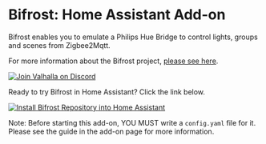 Bifrost: Home Assistant Add-on
==============================

Bifrost enables you to emulate a Philips Hue Bridge to control lights, groups and scenes from Zigbee2Mqtt.

For more information about the Bifrost project, [please see here](https://github.com/chrivers/bifrost/).

[![Join Valhalla on Discord](https://discordapp.com/api/guilds/1276604041727578144/widget.png?style=banner2)](https://discord.gg/YvBKjHBJpA)

Ready to try Bifrost in Home Assistant? Click the link below.

[![Install Bifrost Repository into Home Assistant](https://my.home-assistant.io/badges/supervisor_add_addon_repository.svg)](https://my.home-assistant.io/redirect/supervisor_add_addon_repository/?repository_url=https%3A%2F%2Fgithub.com%2Fchrivers%2Fbifrost-hassio)

Note: Before starting this add-on, YOU MUST write a `config.yaml` file for it. Please see the guide in the add-on page for more information.
